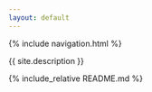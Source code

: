 ```yaml
---
layout: default
---
```

{% include navigation.html %}

{{ site.description }}

{% include_relative README.md %}
